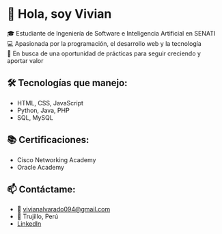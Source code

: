 # 👋 Hola, soy Vivian

🎓 Estudiante de Ingeniería de Software e Inteligencia Artificial en SENATI  
💻 Apasionada por la programación, el desarrollo web y la tecnología  
🚀 En busca de una oportunidad de prácticas para seguir creciendo y aportar valor  

## 🛠️ Tecnologías que manejo:
- HTML, CSS, JavaScript
- Python, Java, PHP
- SQL, MySQL

## 📚 Certificaciones:
- Cisco Networking Academy
- Oracle Academy

## 📫 Contáctame:
- 📧 vivianalvarado094@gmail.com
- 📍 Trujillo, Perú
- [LinkedIn](www.linkedin.com/in/vivianalvarado)
